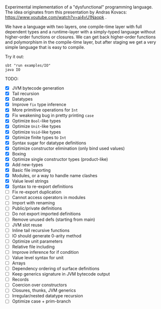 Experimental implementation of a "dysfunctional" programming language.
The idea originates from this presentation by Andras Kovacs: https://www.youtube.com/watch?v=ai4vU1Naopk .

We have a language with two layers, one compile-time layer with full dependent types and a runtime-layer with a simply-typed language without higher-order functions or closures. We can get back higher-order functions and polymorphism in the compile-time layer, but after staging we get a very simple language that is easy to compile.

Try it out:
```
sbt "run examples/IO"
java IO
```

TODO:
- [x] JVM bytecode generation
- [x] Tail recursion
- [x] Datatypes
- [x] Improve `fix` type inference
- [x] More primitive operations for `Int`
- [x] Fix weakening bug in pretty printing `case`
- [x] Optimize `Bool`-like types
- [x] Optimize `Unit`-like types
- [x] Optimize `Void`-like types
- [x] Optimize finite types to `Int`
- [x] Syntax sugar for datatype definitions
- [x] Optimize constructor elimination (only bind used values)
- [x] Boxing
- [x] Optimize single constructor types (product-like)
- [x] Add new-types
- [x] Basic file importing
- [x] Modules, or a way to handle name clashes
- [x] Value level strings
- [x] Syntax to re-export definitions
- [ ] Fix re-export duplication
- [ ] Cannot access operators in modules
- [ ] Import with renaming
- [ ] Public/private definitions
- [ ] Do not export imported definitions
- [ ] Remove unused defs (starting from main)
- [ ] JVM slot reuse
- [ ] Inline tail recursive functions
- [ ] IO should generate 0-arity method
- [ ] Optimize unit parameters
- [ ] Relative file including
- [ ] Improve inference for if condition
- [ ] Value level syntax for unit
- [ ] Arrays
- [ ] Dependency ordering of surface definitions
- [ ] Keep generics signature in JVM bytecode output
- [ ] Records
- [ ] Coercion over constructors
- [ ] Closures, thunks, JVM generics
- [ ] Irregular/nested datatype recursion
- [ ] Optimize case + prim-branch
